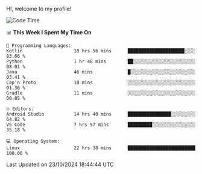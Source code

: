 HI, welcome to my profile!
<!--START_SECTION:waka-->
![Code Time](http://img.shields.io/badge/Code%20Time-1%2C928%20hrs%2047%20mins-blue)

📊 **This Week I Spent My Time On** 

```text
💬 Programming Languages: 
Kotlin                   18 hrs 56 mins      █████████████████████░░░░   83.66 % 
Python                   1 hr 48 mins        ██░░░░░░░░░░░░░░░░░░░░░░░   08.01 % 
Java                     46 mins             █░░░░░░░░░░░░░░░░░░░░░░░░   03.41 % 
Cap'n Proto              18 mins             ░░░░░░░░░░░░░░░░░░░░░░░░░   01.36 % 
Gradle                   11 mins             ░░░░░░░░░░░░░░░░░░░░░░░░░   00.85 % 

🔥 Editors: 
Android Studio           14 hrs 40 mins      ████████████████░░░░░░░░░   64.82 % 
VS Code                  7 hrs 57 mins       █████████░░░░░░░░░░░░░░░░   35.18 % 

💻 Operating System: 
Linux                    22 hrs 38 mins      █████████████████████████   100.00 % 
```


 Last Updated on 23/10/2024 18:44:44 UTC
<!--END_SECTION:waka-->
